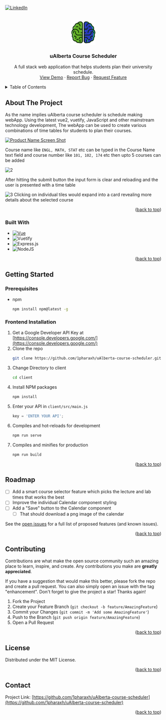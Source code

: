 <!-- Improved compatibility of back to top link: See: https://github.com/othneildrew/Best-README-Template/pull/73 -->
<a name="readme-top"></a>
<!--
*** Thanks for checking out the Best-README-Template. If you have a suggestion
*** that would make this better, please fork the repo and create a pull request
*** or simply open an issue with the tag "enhancement".
*** Don't forget to give the project a star!
*** Thanks again! Now go create something AMAZING! :D
-->



<!-- PROJECT SHIELDS -->
<!--
*** I'm using markdown "reference style" links for readability.
*** Reference links are enclosed in brackets [ ] instead of parentheses ( ).
*** See the bottom of this document for the declaration of the reference variables
*** for contributors-url, forks-url, etc. This is an optional, concise syntax you may use.
*** https://www.markdownguide.org/basic-syntax/#reference-style-links
-->

[![LinkedIn][linkedin-shield]][linkedin-url]



<!-- PROJECT LOGO -->
<br />
<div align="center">
  <a href="https://github.com/1pharaxh/uAlberta-course-scheduler">
    <img src="client/src/assets/icon.png" alt="Logo" width="80" height="80">
  </a>

<h3 align="center">uAlberta Course Scheduler</h3>

  <p align="center">
    A full stack web application that helps students plan their university schedule.
    <br />
    <a href="https://ualberta-sched.netlify.app/">View Demo</a>
    ·
    <a href="https://github.com/1pharaxh/uAlberta-course-scheduler/issues">Report Bug</a>
    ·
    <a href="https://github.com/1pharaxh/uAlberta-course-scheduler/issues">Request Feature</a>
  </p>
</div>



<!-- TABLE OF CONTENTS -->
<details>
  <summary>Table of Contents</summary>
  <ol>
    <li>
      <a href="#about-the-project">About The Project</a>
      <ul>
        <li><a href="#built-with">Built With</a></li>
      </ul>
    </li>
    <li>
      <a href="#getting-started">Getting Started</a>
      <ul>
        <li><a href="#prerequisites">Prerequisites</a></li>
        <li><a href="#installation">Installation</a></li>
      </ul>
    </li>
    <li><a href="#roadmap">Roadmap</a></li>
    <li><a href="#contributing">Contributing</a></li>
    <li><a href="#license">License</a></li>
    <li><a href="#contact">Contact</a></li>
  </ol>
</details>



<!-- ABOUT THE PROJECT -->
## About The Project
 
As the name implies uAlberta course scheduler is schedule making webApp. Using the latest vue2, vuetify, JavaScript and other mainstream technology development, The webApp can be used to create various combinations of time tables for students to plan their courses.
 
[![Product Name Screen Shot][product-screenshot]](https://example.com)
 
Course name like `ENGL, MATH, STAT` etc can be typed in the Course Name text field and course number like `101, 102, 174` etc then upto 5 courses can be added
 
![2](https://user-images.githubusercontent.com/93630550/184046135-13f8031f-3f2c-4940-9005-aef33edde0c1.png)
 
After hitting the submit button the input form is clear and reloading and the user is presented with a time table

![3](https://user-images.githubusercontent.com/93630550/184046164-bfd20df0-5150-40a1-b199-36ea405dce6c.png)
Clicking on individual tiles would expand into a card revealing more details about the selected course

<p align="right">(<a href="#readme-top">back to top</a>)</p>



### Built With



* [![Vue][Vue.js]][Vue-url]
* ![Vuetify](https://img.shields.io/badge/Vuetify-1867C0?style=for-the-badge&logo=vuetify&logoColor=AEDDFF)
* ![Express.js](https://img.shields.io/badge/express.js-%23404d59.svg?style=for-the-badge&logo=express&logoColor=%2361DAFB)
* ![NodeJS](https://img.shields.io/badge/node.js-6DA55F?style=for-the-badge&logo=node.js&logoColor=white)

<p align="right">(<a href="#readme-top">back to top</a>)</p>



<!-- GETTING STARTED -->
## Getting Started

### Prerequisites

* npm
  ```sh
  npm install npm@latest -g
  ```

### Frontend Installation

1. Get a Google Developer API Key at [https://console.developers.google.com/](https://console.developers.google.com/)
2. Clone the repo
   ```sh
   git clone https://github.com/1pharaxh/uAlberta-course-scheduler.git
   ```
3. Change Directory to client
    ```sh
    cd client
    ```
4. Install NPM packages
   ```sh
   npm install
   ```
5. Enter your API in `client/src/main.js`
   ```js
   key = 'ENTER YOUR API';
   ```
6. Compiles and hot-reloads for development 
   ```sh
   npm run serve
   ```
7. Compiles and minifies for production
   ```sh
   npm run build
   ```

<p align="right">(<a href="#readme-top">back to top</a>)</p>


<!-- ROADMAP -->
## Roadmap

- [ ] Add a smart course selector feature which picks the lecture and lab times that works the best
- [ ] Improve the individual Calendar component styling 
- [ ] Add a "Save" button to the Calendar component
    - [ ] That should download a png image of the calendar

See the [open issues](https://github.com/1pharaxh/uAlberta-course-scheduler/issues) for a full list of proposed features (and known issues).

<p align="right">(<a href="#readme-top">back to top</a>)</p>



<!-- CONTRIBUTING -->
## Contributing

Contributions are what make the open source community such an amazing place to learn, inspire, and create. Any contributions you make are **greatly appreciated**.

If you have a suggestion that would make this better, please fork the repo and create a pull request. You can also simply open an issue with the tag "enhancement".
Don't forget to give the project a star! Thanks again!

1. Fork the Project
2. Create your Feature Branch (`git checkout -b feature/AmazingFeature`)
3. Commit your Changes (`git commit -m 'Add some AmazingFeature'`)
4. Push to the Branch (`git push origin feature/AmazingFeature`)
5. Open a Pull Request

<p align="right">(<a href="#readme-top">back to top</a>)</p>



<!-- LICENSE -->
## License

Distributed under the MIT License.

<p align="right">(<a href="#readme-top">back to top</a>)</p>



<!-- CONTACT -->
## Contact


Project Link: [https://github.com/1pharaxh/uAlberta-course-scheduler](https://github.com/1pharaxh/uAlberta-course-scheduler)

<p align="right">(<a href="#readme-top">back to top</a>)</p>




<!-- MARKDOWN LINKS & IMAGES -->
<!-- https://www.markdownguide.org/basic-syntax/#reference-style-links -->
[linkedin-shield]: https://img.shields.io/badge/-LinkedIn-black.svg?style=for-the-badge&logo=linkedin&colorB=555
[linkedin-url]: https://www.linkedin.com/in/akarshan-mishra-75577122a/
[product-screenshot]: https://user-images.githubusercontent.com/93630550/184044160-baf0f193-83d5-475f-9d9a-dbb2abf70131.png
[Vue.js]: https://img.shields.io/badge/Vue.js-35495E?style=for-the-badge&logo=vuedotjs&logoColor=4FC08D
[Vue-url]: https://vuejs.org/